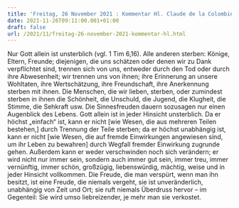 ```yaml
---
title: 'Freitag, 26 November 2021 : Kommentar Hl. Claude de la Colombière'
date: 2021-11-26T09:11:00.001+01:00
draft: false
url: /2021/11/freitag-26-november-2021-kommentar-hl.html
---
```


Nur Gott allein ist unsterblich (vgl. 1 Tim 6,16). Alle anderen sterben: Könige, Eltern, Freunde; diejenigen, die uns schätzen oder denen wir zu Dank verpflichtet sind, trennen sich von uns, entweder durch den Tod oder durch ihre Abwesenheit; wir trennen uns von ihnen; ihre Erinnerung an unsere Wohltaten, ihre Wertschätzung, ihre Freundschaft, ihre Anerkennung sterben mit ihnen. Die Menschen, die wir lieben, sterben, oder zumindest sterben in ihnen die Schönheit, die Unschuld, die Jugend, die Klugheit, die Stimme, die Sehkraft usw. Die Sinnesfreuden dauern sozusagen nur einen Augenblick des Lebens. Gott allein ist in jeder Hinsicht unsterblich. Da er höchst „einfach“ ist, kann er nicht \[wie Wesen, die aus mehreren Teilen bestehen,\] durch Trennung der Teile sterben; da er höchst unabhängig ist, kann er nicht \[wie Wesen, die auf fremde Einwirkungen angewiesen sind, um ihr Leben zu bewahren\] durch Wegfall fremder Einwirkung zugrunde gehen. Außerdem kann er weder verschwinden noch sich verändern; er wird nicht nur immer sein, sondern auch immer gut sein, immer treu, immer vernünftig, immer schön, großzügig, liebenswürdig, mächtig, weise und in jeder Hinsicht vollkommen. Die Freude, die man verspürt, wenn man ihn besitzt, ist eine Freude, die niemals vergeht, sie ist unveränderlich, unabhängig von Zeit und Ort; sie ruft niemals Überdruss hervor – im Gegenteil: Sie wird umso liebreizender, je mehr man sie verkostet.
